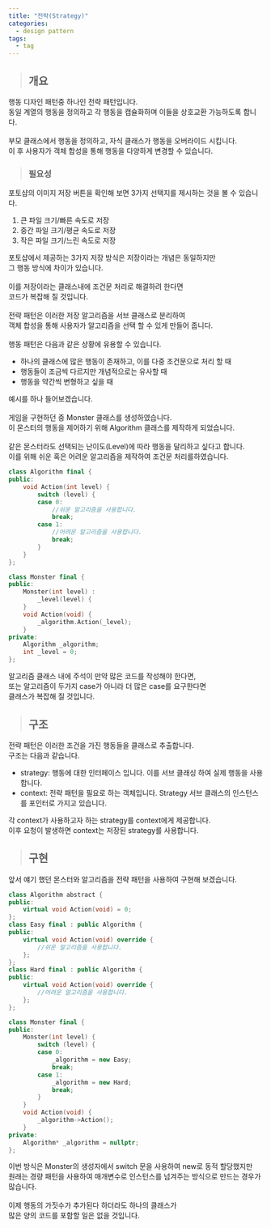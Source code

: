 ```yaml
---
title: "전략(Strategy)"
categories:
  - design pattern
tags:
  - tag
---
```

> ## 개요

행동 디자인 패턴중 하나인 전략 패턴입니다.<br>
동일 계열의 행동을 정의하고 각 행동을 캡슐화하며 이들을 상호교환 가능하도록 합니다.<br>
<br>
부모 클래스에서 행동을 정의하고, 자식 클래스가 행동을 오버라이드 시킵니다.<br>
이 후 사용자가 객체 합성을 통해 행동을 다양하게 변경할 수 있습니다.
> ### 필요성

포토샵의 이미지 저장 버튼을 확인해 보면 3가지 선택지를 제시하는 것을 볼 수 있습니다.
1. 큰 파일 크기/빠른 속도로 저장
2. 중간 파일 크기/평균 속도로 저장
3. 작은 파일 크기/느린 속도로 저장

포토샵에서 제공하는 3가지 저장 방식은 저장이라는 개념은 동일하지만<br>
그 행동 방식에 차이가 있습니다.<br>
<br>
이를 저장이라는 클래스내에 조건문 처리로 해결하려 한다면<br>
코드가 복잡해 질 것입니다.<br>
<br>
전략 패턴은 이러한 저장 알고리즘을 서브 클래스로 분리하여<br>
객체 합성을 통해 사용자가 알고리즘을 선택 할 수 있게 만들어 줍니다.<br>
<br>
행동 패턴은 다음과 같은 상황에 유용할 수 있습니다.
- 하나의 클래스에 많은 행동이 존재하고, 이를 다중 조건문으로 처리 할 때
- 행동들이 조금씩 다르지만 개념적으로는 유사할 때
- 행동을 약간씩 변형하고 싶을 때

예시를 하나 들어보겠습니다.<br>
<br>
게임을 구현하던 중 Monster 클래스를 생성하였습니다.<br>
이 몬스터의 행동을 제어하기 위해 Algorithm 클래스를 제작하게 되었습니다.<br>
<br>
같은 몬스터라도 선택되는 난이도(Level)에 따라 행동을 달리하고 싶다고 합니다.<br>
이를 위해 쉬운 혹은 어려운 알고리즘을 제작하여 조건문 처리를하였습니다.
```cpp
class Algorithm final {
public:
	void Action(int level) {
		switch (level) {
		case 0:
			//쉬운 알고리즘을 사용합니다.
			break;
		case 1:
			//어려운 알고리즘을 사용합니다.
			break;
		}
	}
};
```
```cpp
class Monster final {
public:
	Monster(int level) :
		_level(level) {
	}
	void Action(void) {
		_algorithm.Action(_level);
	}
private:
	Algorithm _algorithm;
	int _level = 0;
};
```
알고리즘 클래스 내에 주석이 만약 많은 코드를 작성해야 한다면,<br>
또는 알고리즘이 두가지 case가 아니라 더 많은 case를 요구한다면<br>
클래스가 복잡해 질 것입니다.
> ## 구조

전략 패턴은 이러한 조건을 가진 행동들을 클래스로 추출합니다.<br>
구조는 다음과 같습니다.
- strategy: 행동에 대한 인터페이스 입니다. 이를 서브 클래싱 하여 실제 행동을 사용합니다.
- context: 전략 패턴을 필요로 하는 객체입니다. Strategy 서브 클래스의 인스턴스를 포인터로 가지고 있습니다.

각 context가 사용하고자 하는 strategy를 context에게 제공합니다.<br>
이후 요청이 발생하면 context는 저장된 strategy를 사용합니다.
> ## 구현

앞서 얘기 했던 몬스터와 알고리즘을 전략 패턴을 사용하여 구현해 보겠습니다.
```cpp
class Algorithm abstract {
public:
	virtual void Action(void) = 0;
};
class Easy final : public Algorithm {
public:
	virtual void Action(void) override {
		//쉬운 알고리즘을 사용합니다.
	};
};
class Hard final : public Algorithm {
public:
	virtual void Action(void) override {
		//어려운 알고리즘을 사용합니다.
	};
};
```
```cpp
class Monster final {
public:
	Monster(int level) {
		switch (level) {
		case 0:
			_algorithm = new Easy;
			break;
		case 1:
			_algorithm = new Hard;
			break;
		}
	}
	void Action(void) {
		_algorithm->Action();
	}
private:
	Algorithm* _algorithm = nullptr;
};
```
이번 방식은 Monster의 생성자에서 switch 문을 사용하여 new로 동적 할당했지만<br>
원래는 경량 패턴을 사용하여 매개변수로 인스턴스를 넘겨주는 방식으로 만드는 경우가 많습니다.<br>
<br>
이제 행동의 가짓수가 추가된다 하더라도 하나의 클래스가<br>
많은 양의 코드를 포함할 일은 없을 것입니다.
